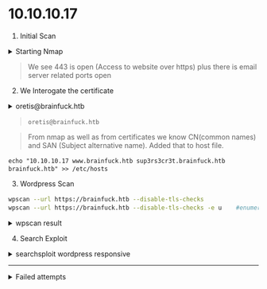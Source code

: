 # 10.10.10.17
1. Initial Scan

<details>
    <summary>Starting Nmap </summary>
    
```bash
root@kali:~/playground/brainfuck# nmap -sC -sC -oA nmap 10.10.10.17


    <summary>Starting Nmap 7.80 ( https://nmap.org ) at 2020-07-01 19:29 EDT </summary>
Nmap scan report for brainfuck.htb (10.10.10.17)
Host is up (0.29s latency).
Not shown: 995 filtered ports
PORT    STATE SERVICE
22/tcp  open  ssh
| ssh-hostkey: 
|   2048 94:d0:b3:34:e9:a5:37:c5:ac:b9:80:df:2a:54:a5:f0 (RSA)
|   256 6b:d5:dc:15:3a:66:7a:f4:19:91:5d:73:85:b2:4c:b2 (ECDSA)
|_  256 23:f5:a3:33:33:9d:76:d5:f2:ea:69:71:e3:4e:8e:02 (ED25519)
25/tcp  open  smtp
|_smtp-commands: brainfuck, PIPELINING, SIZE 10240000, VRFY, ETRN, STARTTLS, ENHANCEDSTATUSCODES, 8BITMIME, DSN, 
110/tcp open  pop3
|_pop3-capabilities: SASL(PLAIN) USER AUTH-RESP-CODE RESP-CODES TOP UIDL CAPA PIPELINING
143/tcp open  imap
|_imap-capabilities: have listed ENABLE LITERAL+ LOGIN-REFERRALS IDLE ID Pre-login AUTH=PLAINA0001 capabilities SASL-IR post-login OK IMAP4rev1 more
443/tcp open  https
|_http-title: Brainfuck Ltd. &#8211; Just another WordPress site
| ssl-cert: Subject: commonName=brainfuck.htb/organizationName=Brainfuck Ltd./stateOrProvinceName=Attica/countryName=GR
| Subject Alternative Name: DNS:www.brainfuck.htb, DNS:sup3rs3cr3t.brainfuck.htb
| Not valid before: 2017-04-13T11:19:29
|_Not valid after:  2027-04-11T11:19:29
|_ssl-date: TLS randomness does not represent time
| tls-alpn: 
|_  http/1.1
| tls-nextprotoneg: 
|_  http/1.1

Nmap done: 1 IP address (1 host up) scanned in 62.84 seconds

```
![nmap result](_images/nmap.png)
</details>
  

> We see 443 is open (Access to website over https) plus there is email server related ports open

2. We Interogate the certificate
<details>
    <summary>oretis@brainfuck.htb</summary>
    
![email](_images/email.png)

</details>

> `oretis@brainfuck.htb`

> From nmap as well as from certificates we know CN(common names) and SAN (Subject alternative name). Added that to host file.

```
echo "10.10.10.17 www.brainfuck.htb sup3rs3cr3t.brainfuck.htb brainfuck.htb" >> /etc/hosts
```

3. Wordpress Scan

```bash
wpscan --url https://brainfuck.htb --disable-tls-checks
wpscan --url https://brainfuck.htb --disable-tls-checks -e u    #enumerate users
```
<details>
    <summary>wpscan result</summary>
```bash
[+] URL: https://brainfuck.htb/ [10.10.10.17]
[+] Started: Thu Jul  2 01:34:14 2020

Interesting Finding(s):

[+] Headers
 | Interesting Entry: Server: nginx/1.10.0 (Ubuntu)
 | Found By: Headers (Passive Detection)
 | Confidence: 100%

[+] XML-RPC seems to be enabled: https://brainfuck.htb/xmlrpc.php
 | Found By: Direct Access (Aggressive Detection)
 | Confidence: 100%
 | References:
 |  - http://codex.wordpress.org/XML-RPC_Pingback_API
 |  - https://www.rapid7.com/db/modules/auxiliary/scanner/http/wordpress_ghost_scanner
 |  - https://www.rapid7.com/db/modules/auxiliary/dos/http/wordpress_xmlrpc_dos
 |  - https://www.rapid7.com/db/modules/auxiliary/scanner/http/wordpress_xmlrpc_login
 |  - https://www.rapid7.com/db/modules/auxiliary/scanner/http/wordpress_pingback_access

[+] https://brainfuck.htb/readme.html
 | Found By: Direct Access (Aggressive Detection)
 | Confidence: 100%

[+] The external WP-Cron seems to be enabled: https://brainfuck.htb/wp-cron.php
 | Found By: Direct Access (Aggressive Detection)
 | Confidence: 60%
 | References:
 |  - https://www.iplocation.net/defend-wordpress-from-ddos
 |  - https://github.com/wpscanteam/wpscan/issues/1299

[+] WordPress version 4.7.3 identified (Insecure, released on 2017-03-06).
 | Found By: Rss Generator (Passive Detection)
 |  - https://brainfuck.htb/?feed=rss2, <generator>https://wordpress.org/?v=4.7.3</generator>
 |  - https://brainfuck.htb/?feed=comments-rss2, <generator>https://wordpress.org/?v=4.7.3</generator>

[+] WordPress theme in use: proficient
 | Location: https://brainfuck.htb/wp-content/themes/proficient/
 | Last Updated: 2020-06-22T00:00:00.000Z
 | Readme: https://brainfuck.htb/wp-content/themes/proficient/readme.txt
 | [!] The version is out of date, the latest version is 3.0.24
 | Style URL: https://brainfuck.htb/wp-content/themes/proficient/style.css?ver=4.7.3
 | Style Name: Proficient
 | Description: Proficient is a Multipurpose WordPress theme with lots of powerful features, instantly giving a prof...
 | Author: Specia
 | Author URI: https://speciatheme.com/
 |
 | Found By: Css Style In Homepage (Passive Detection)
 |
 | Version: 1.0.6 (80% confidence)
 | Found By: Style (Passive Detection)
 |  - https://brainfuck.htb/wp-content/themes/proficient/style.css?ver=4.7.3, Match: 'Version: 1.0.6'

[+] Enumerating All Plugins (via Passive Methods)
[+] Checking Plugin Versions (via Passive and Aggressive Methods)

[i] Plugin(s) Identified:

[+] wp-support-plus-responsive-ticket-system
 | Location: https://brainfuck.htb/wp-content/plugins/wp-support-plus-responsive-ticket-system/
 | Last Updated: 2019-09-03T07:57:00.000Z
 | [!] The version is out of date, the latest version is 9.1.2
 |
 | Found By: Urls In Homepage (Passive Detection)
 |
 | Version: 7.1.3 (100% confidence)
 | Found By: Readme - Stable Tag (Aggressive Detection)
 |  - https://brainfuck.htb/wp-content/plugins/wp-support-plus-responsive-ticket-system/readme.txt
 | Confirmed By: Readme - ChangeLog Section (Aggressive Detection)
 |  - https://brainfuck.htb/wp-content/plugins/wp-support-plus-responsive-ticket-system/readme.txt

[+] Enumerating Config Backups (via Passive and Aggressive Methods)
 Checking Config Backups - Time: 00:00:02 <==============================================================================> (21 / 21) 100.00% Time: 00:00:02

[i] No Config Backups Found.

[!] No WPVulnDB API Token given, as a result vulnerability data has not been output.
[!] You can get a free API token with 50 daily requests by registering at https://wpvulndb.com/users/sign_up

[+] Finished: Thu Jul  2 01:34:28 2020
[+] Requests Done: 53
[+] Cached Requests: 5
[+] Data Sent: 11.692 KB
[+] Data Received: 161.223 KB
[+] Memory used: 208.148 MB
[+] Elapsed time: 00:00:14
root@kali:~/playground/brainfuck#


[i] User(s) Identified:

[+] admin
 | Found By: Author Posts - Display Name (Passive Detection)
 | Confirmed By:
 |  Rss Generator (Passive Detection)
 |  Author Id Brute Forcing - Author Pattern (Aggressive Detection)
 |  Login Error Messages (Aggressive Detection)

[+] administrator
 | Found By: Author Id Brute Forcing - Author Pattern (Aggressive Detection)
 | Confirmed By: Login Error Messages (Aggressive Detection)

</details>


4. Search Exploit
<details>
    <summary>searchsploit wordpress responsive</summary>

```

WordPress Plugin WP Support Plus Responsive Ticket System 2.0 - Multiple Vulnerabilities                                                                                                                 | php/webapps/34589.txt
WordPress Plugin WP Support Plus Responsive Ticket System 7.1.3 - Privilege Escalation                                                                                                                   | php/webapps/41006.txt
WordPress Plugin WP Support Plus Responsive Ticket System 7.1.3 - SQL Injection                                                                                                                          | php/webapps/40939.txt
WordPress Theme Think Responsive 1.0 - Arbitrary File Upload                                                                                                                                             | php/webapps/29332.txt


```
</details>

___________________________________________
<details>
	<summary> Failed attempts</summary>

> Want to access the website https://brainfuck.htb from the windows host machine instead of the VM running Kali (which got VPN connection to htb)

- Set up SSH tunnel ? Failed :(
    + Add the CN(common name) and SAN(subject alternative name) from nmap result in `/etc/hosts` file
     `10.10.10.17 www.brainfuck.htb sup3rs3cr3t.brainfuck.htb brainfuck.htb`
    + Port forward to local machine: `ssh -L 443:10.10.10.17:443  kali@10.10.14.18`
    + On windows host machine edit the hosts file `c:\Windows\System32\Drivers\etc\hosts`
    `10.10.10.17 www.brainfuck.htb sup3rs3cr3t.brainfuck.htb brainfuck.htb`
    + Access in windows host machine URL: https://www.brainfuck.htb https://sup3rs3cr3t.brainfuck.htb https://brainfuck.htb
    
- Set up `Reverse SSH` tunnel. Worked :)
    + MY PC(WINDOWS HOST) ---> (KALI VM) NIC1(NAT,eth0):192.168.75.135 VPN(tun0):10.10.14.18  (and a route to 10.10.10.1 via 10.10.14.1) 
    + Can access https://10.10.10.17 on KALI VM but **Want to access https://10.10.10.17 on MY PC(WINDOWS HOST)**
    + Create a SSH tunnel with  Forwarding port: source port `5432` and a `Dynamic` destination port <using putty>
    + Set up SOCK5 proxy 127.0.0.1:5432 and also turn on DNS uing SOCK5 proxy <using foxy proxy plugin for firefox>
    + Now can access the website accessible form other PC
    
![ssh](_images/ssh.png)
![forwarded port](_images/forwardedports.png)
![socks](_images/socks.png)
![dns](_images/dns.png)

> Now can access `https://10.10.10.17` or `https://www.brainfuck.htb` on Host machine

</details>

